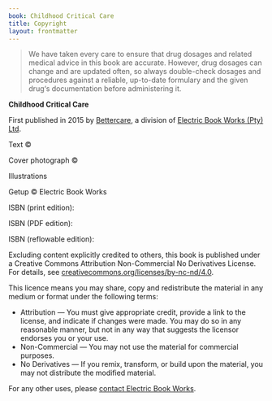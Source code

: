 ```yaml
---
book: Childhood Critical Care
title: Copyright
layout: frontmatter
---
```


> We have taken every care to ensure that drug dosages and related medical advice in this book are accurate. However, drug dosages can change and are updated often, so always double-check dosages and procedures against a reliable, up-to-date formulary and the given drug‘s documentation before administering it.

**Childhood Critical Care**

First published in 2015 by [Bettercare](http://bettercare.co.za), a division of [Electric Book Works (Pty) Ltd](http://www.electricbookworks.com). 

Text © 

Cover photograph © 

Illustrations 

Getup © Electric Book Works

ISBN (print edition): 

ISBN (PDF edition): 

ISBN (reflowable edition): 

Excluding content explicitly credited to others, this book is published under a Creative Commons Attribution Non-Commercial No Derivatives License. For details, see [creativecommons.org/licenses/by-nc-nd/4.0](http://creativecommons.org/licenses/by-nc-nd/4.0/).

This licence means you may share, copy and redistribute the material in any medium or format under the following terms:

* Attribution — You must give appropriate credit, provide a link to the license, and indicate if changes were made. You may do so in any reasonable manner, but not in any way that suggests the licensor endorses you or your use.
* Non-Commercial — You may not use the material for commercial purposes.
* No Derivatives — If you remix, transform, or build upon the material, you may not distribute the modified material.

For any other uses, please <a href="http://electricbookworks.com/contact">contact Electric Book Works</a>.
